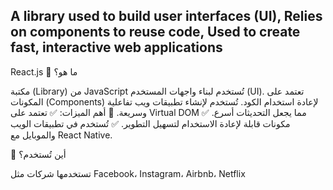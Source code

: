 ## A  library used to build user interfaces (UI), Relies on components to reuse code, Used to create fast, interactive web applications

 React.js
📌 ما هو؟

مكتبة (Library) من JavaScript تُستخدم لبناء واجهات المستخدم (UI).
تعتمد على المكونات (Components) لإعادة استخدام الكود.
تُستخدم لإنشاء تطبيقات ويب تفاعلية وسريعة.
📌 أهم الميزات:
✅ تعتمد على Virtual DOM مما يجعل التحديثات أسرع.
✅ مكونات قابلة لإعادة الاستخدام لتسهيل التطوير.
✅ تُستخدم في تطبيقات الويب والموبايل مع React Native.

📌 أين تُستخدم؟

تستخدمها شركات مثل Facebook، Instagram، Airbnb، Netflix
